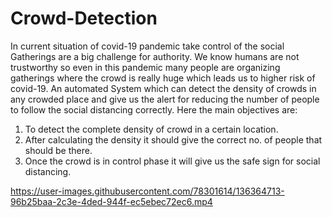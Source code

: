# Crowd-Detection
In current situation of covid-19 pandemic take control of the social Gatherings are
a big challenge for authority. We know humans are not trustworthy so even in
this pandemic many people are organizing gatherings where the crowd is really
huge which leads us to higher risk of covid-19.
An automated System which can detect the density of crowds in any crowded
place and give us the alert for reducing the number of people to follow the social
distancing correctly.
Here the main objectives are:
1. To detect the complete density of crowd in a certain location.
2. After calculating the density it should give the correct no. of people that
should be there.
3. Once the crowd is in control phase it will give us the safe sign for social
distancing.




https://user-images.githubusercontent.com/78301614/136364713-96b25baa-2c3e-4ded-944f-ec5ebec72ec6.mp4






